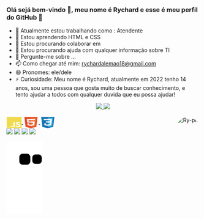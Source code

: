 ### Olá sejá bem-vindo 👋, meu nome é Rychard e esse é meu perfil do GitHub 🍓

- 🔭 Atualmente estou trabalhando como : Atendente
- 🌱 Estou aprendendo HTML e CSS
- 👯 Estou procurando colaborar em 
- 🤔 Estou procurando ajuda com qualquer informação sobre TI
- 💬 Pergunte-me sobre ...
- 📫 Como chegar até mim: rychardalemao18@gmail.com
- 😄 Pronomes: ele/dele
- ⚡ Curiosidade: Meu nome é Rychard, atualmente em 2022 tenho 14 anos, sou uma pessoa que gosta muito de buscar conhecimento, e tento ajudar a todos com qualquer duvida que eu possa ajudar!

<div align="center">
  <a href="https://github.com/RychardSouza">
  <img height="180em" src="https://github-readme-stats.vercel.app/api?username=RychardSouza&show_icons=true&theme=aura&include_all_commits=true&count_private=true"/>
  <img height="180em" src="https://github-readme-stats.vercel.app/api/top-langs/?username=RychardSouza&layout=compact&langs_count=7&theme=aura"/>
</div>

  <div style="display: inline_block"><br>
  <img align="center" alt="Ry-Js" height="30" width="40" src="https://raw.githubusercontent.com/devicons/devicon/master/icons/javascript/javascript-plain.svg">
  <img align="center" alt="Ry-HTML" height="30" width="40" src="https://raw.githubusercontent.com/devicons/devicon/master/icons/html5/html5-original.svg">
  <img align="center" alt="Ry-CSS" height="30" width="40" src="https://raw.githubusercontent.com/devicons/devicon/master/icons/css3/css3-original.svg">
  <img align="right" alt="Ry-pic" height="150" style="border-radius:50px;" src="https://scontent-gru2-2.cdninstagram.com/v/t51.2885-15/238153822_431390451424514_8428311420294739705_n.jpg?stp=dst-jpg_e35&_nc_ht=scontent-gru2-2.cdninstagram.com&_nc_cat=102&_nc_ohc=OVDh7YWzR2QAX_t3mxS&edm=ALQROFkBAAAA&ccb=7-4&ig_cache_key=MjY0MjEwMzQxODI0MjQ1NDAxNA%3D%3D.2-ccb7-4&oh=00_AT-ezpcbAlgcf2V1xEjdpGLz7ldwGj8HFKUgsIZdhG9NMw&oe=6223DA06&_nc_sid=30a2ef">
</div>
 <div> 
  <a href="https://www.instagram.com/yrichardoficial/" target="_blank"><img src="https://img.shields.io/badge/-Instagram-%23E4405F?style=for-the-badge&logo=instagram&logoColor=white" target="_blank"></a>
 	<a href="https://www.twitch.tv/yrichardyt" target="_blank"><img src="https://img.shields.io/badge/Twitch-9146FF?style=for-the-badge&logo=twitch&logoColor=white" target="_blank"></a>
 <a href="https://discord.gg/bB3gHd2Mjm" target="_blank"><img src="https://img.shields.io/badge/Discord-7289DA?style=for-the-badge&logo=discord&logoColor=white" target="_blank"></a> 
  <a href = "mailto:rychardalemao18@gmail.com"><img src="https://img.shields.io/badge/-Gmail-%23333?style=for-the-badge&logo=gmail&logoColor=white" target="_blank"></a> 
 
  ![Snake animation](https://github.com/rafaballerini/rafaballerini/blob/output/github-contribution-grid-snake.svg)
 
</div>
